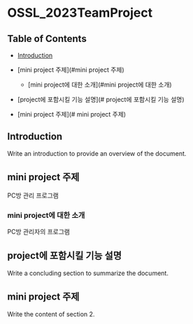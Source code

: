 # OSSL_2023TeamProject

## Table of Contents

- [Introduction](#introduction)
- [mini project 주제](#mini project 주제)
  - [mini project에 대한 소개](#mini project에 대한 소개)

- [project에 포함시킬 기능 설명](# project에 포함시킬 기능 설명)
- [mini project 주제](# mini project 주제)

## Introduction
Write an introduction to provide an overview of the document.

## mini project 주제
PC방 관리 프로그램

### mini project에 대한 소개
PC방 관리자의 프로그램


## project에 포함시킬 기능 설명
Write a concluding section to summarize the document.



## mini project 주제
Write the content of section 2.



